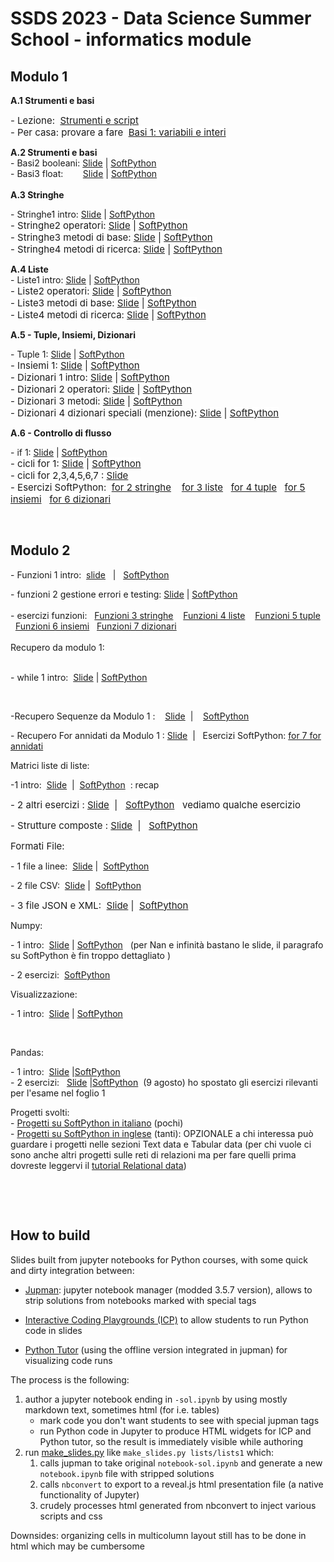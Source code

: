 # SSDS 2023 - Data Science Summer School - informatics module

## Modulo 1

<p dir="ltr" style="text-align: left;"></p>
<p><strong>A.1 Strumenti e basi</strong><br></p>
<span style="font-size: 0.9375rem;">- Lezione:&nbsp;&nbsp;</span><a href="https://it.softpython.org/tools/tools-sol.html" target="_blank" style="background-color: rgb(255, 255, 255); font-size: 0.9375rem;">Strumenti e script</a><br><span style="font-size: 0.9375rem;">- Per casa: provare a fare&nbsp;&nbsp;</span><a href="https://it.softpython.org/basics/basics1-ints-sol.html" target="_blank" style="background-color: rgb(255, 255, 255); font-size: 0.9375rem;">Basi 1: variabili e interi</a></p><strong>A.2 Strumenti e basi</strong><br>- Basi2 booleani:&nbsp;<a href="https://lucademenego99.github.io/icp-slides/python-summer-school/basics2-bools#/" target="_blank">Slide</a>&nbsp;|&nbsp;<a href="https://it.softpython.org/basics/basics2-bools-sol.html" target="_blank">SoftPython</a><br>- Basi3 float: &nbsp; &nbsp; &nbsp;&nbsp;&nbsp;<a href="https://lucademenego99.github.io/icp-slides/python-summer-school/basics3-floats#/" target="_blank">Slide</a>&nbsp;|&nbsp;<a href="https://it.softpython.org/basics/basics3-floats-sol.html" target="_blank">SoftPython</a><br><br><strong>A.3 Stringhe&nbsp;</strong><br>
<p dir="ltr">- Stringhe1 intro:&nbsp;<a href="https://lucademenego99.github.io/icp-slides/python-summer-school/strings1#/" target="_blank">Slide</a>&nbsp;|&nbsp;<a href="https://it.softpython.org/strings/strings1-sol.html" target="_blank">SoftPython</a><br><span style="font-size: 0.9375rem;">- Stringhe2 operatori:&nbsp;</span><a href="https://lucademenego99.github.io/icp-slides/python-summer-school/strings2#/" target="_blank" title="https://lucademenego99.github.io/icp-slides/python-summer-school/strings2#/" style="background-color: rgb(255, 255, 255); font-size: 0.9375rem;">Slide</a><span style="font-size: 0.9375rem;">&nbsp;|&nbsp;</span><a href="https://it.softpython.org/strings/strings2-sol.html" target="_blank" title="https://it.softpython.org/strings/strings2-sol.html" style="background-color: rgb(255, 255, 255); font-size: 0.9375rem;">SoftPython</a><br><span style="font-size: 0.9375rem;">- Stringhe3 metodi di base:&nbsp;</span><a href="https://lucademenego99.github.io/icp-slides/python-summer-school/strings3#/" target="_blank" title="https://lucademenego99.github.io/icp-slides/python-summer-school/strings3#/" style="background-color: rgb(255, 255, 255); font-size: 0.9375rem;">Slide</a><span style="font-size: 0.9375rem;">&nbsp;|&nbsp;</span><a href="https://it.softpython.org/strings/strings3-sol.html" target="_blank" title="https://it.softpython.org/strings/strings3-sol.html" style="background-color: rgb(255, 255, 255); font-size: 0.9375rem;">SoftPython</a><br><span style="font-size: 0.9375rem;">- Stringhe4 metodi di ricerca:&nbsp;</span><a href="https://lucademenego99.github.io/icp-slides/python-summer-school/strings4#/" target="_blank" title="https://lucademenego99.github.io/icp-slides/python-summer-school/strings4#/" style="background-color: rgb(255, 255, 255); font-size: 0.9375rem;">Slide</a><span style="font-size: 0.9375rem;">&nbsp;|&nbsp;</span><a href="https://it.softpython.org/strings/strings4-sol.html" target="_blank" title="https://it.softpython.org/strings/strings4-sol.html" style="background-color: rgb(255, 255, 255); font-size: 0.9375rem;">SoftPython</a></p>
<p dir="ltr"><strong>A.4 Liste</strong><br>- Liste1 intro:&nbsp;<a href="https://davidleoni.github.io/ssds-2023/lists/lists1.slides.html" target="_blank" title="https://davidleoni.github.io/ssds-2023/lists/lists1.slides.html">Slide</a>&nbsp;|&nbsp;<a href="https://it.softpython.org/lists/lists1-sol.html" target="_blank" title="https://it.softpython.org/lists/lists1-sol.html">SoftPython</a><br><span style="font-size: 0.9375rem;">- Liste2 operatori:&nbsp;</span><a href="https://davidleoni.github.io/ssds-2023/lists/lists2.slides.html" target="_blank" title="https://davidleoni.github.io/ssds-2023/lists/lists2.slides.html" style="background-color: rgb(255, 255, 255); font-size: 0.9375rem;">Slide</a><span style="font-size: 0.9375rem;">&nbsp;|&nbsp;</span><a href="https://it.softpython.org/lists/lists2-sol.html" target="_blank" title="https://it.softpython.org/lists/lists2-sol.html" style="background-color: rgb(255, 255, 255); font-size: 0.9375rem;">SoftPython</a><br><span style="font-size: 0.9375rem;">- Liste3 metodi di base:&nbsp;</span><a href="https://davidleoni.github.io/ssds-2023/lists/lists3.slides.html" target="_blank" title="https://davidleoni.github.io/ssds-2023/lists/lists3.slides.html" style="background-color: rgb(255, 255, 255); font-size: 0.9375rem;">Slide</a><span style="font-size: 0.9375rem;">&nbsp;|&nbsp;</span><a href="https://it.softpython.org/lists/lists3-sol.html" target="_blank" title="https://it.softpython.org/lists/lists3-sol.html" style="background-color: rgb(255, 255, 255); font-size: 0.9375rem;">SoftPython</a><br><span style="font-size: 0.9375rem;">- Liste4 metodi di ricerca:&nbsp;</span><a href="https://davidleoni.github.io/ssds-2023/lists/lists4.slides.html" target="_blank" title="https://davidleoni.github.io/ssds-2023/lists/lists4.slides.html" style="background-color: rgb(255, 255, 255); font-size: 0.9375rem;">Slide</a><span style="font-size: 0.9375rem;">&nbsp;|&nbsp;</span><a href="https://it.softpython.org/lists/lists4-sol.html" target="_blank" title="https://it.softpython.org/lists/lists4-sol.html" style="background-color: rgb(255, 255, 255); font-size: 0.9375rem;">SoftPython</a></p>
<p dir="ltr"><strong>A.5 - Tuple, Insiemi, Dizionari</strong><br></p>
<p dir="ltr">- Tuple 1:&nbsp;<a href="https://davidleoni.github.io/ssds-2023/tuples/tuples1.slides.html" target="_blank" title="https://davidleoni.github.io/ssds-2023/tuples/tuples1.slides.html">Slide</a>&nbsp;|&nbsp;<a href="https://it.softpython.org/tuples/tuples1-sol.html" target="_blank" title="https://it.softpython.org/tuples/tuples1-sol.html">SoftPython</a><br><span style="font-size: 0.9375rem;">- Insiemi 1:&nbsp;</span><a href="https://davidleoni.github.io/ssds-2023/sets/sets1.slides.html" target="_blank" title="https://davidleoni.github.io/ssds-2023/sets/sets1.slides.html" style="background-color: rgb(255, 255, 255); font-size: 0.9375rem;">Slide</a><span style="font-size: 0.9375rem;">&nbsp;|&nbsp;</span><a href="https://it.softpython.org/sets/sets1-sol.html" target="_blank" title="https://it.softpython.org/sets/sets1-sol.html" style="background-color: rgb(255, 255, 255); font-size: 0.9375rem;">SoftPython</a><br><span style="font-size: 0.9375rem;">- Dizionari 1 intro:&nbsp;</span><a href="https://davidleoni.github.io/ssds-2023/dictionaries/dictionaries1.slides.html" target="_blank" title="https://davidleoni.github.io/ssds-2023/dictionaries/dictionaries1.slides.html" style="background-color: rgb(255, 255, 255); font-size: 0.9375rem;">Slide</a><span style="font-size: 0.9375rem;">&nbsp;|&nbsp;</span><a href="https://it.softpython.org/dictionaries/dictionaries1-sol.html" target="_blank" title="https://it.softpython.org/dictionaries/dictionaries1-sol.html" style="background-color: rgb(255, 255, 255); font-size: 0.9375rem;">SoftPython</a><br><span style="font-size: 0.9375rem;">- Dizionari 2 operatori:&nbsp;</span><a href="https://davidleoni.github.io/ssds-2023/dictionaries/dictionaries2.slides.html" target="_blank" title="https://davidleoni.github.io/ssds-2023/dictionaries/dictionaries2.slides.html" style="background-color: rgb(255, 255, 255); font-size: 0.9375rem;">Slide</a><span style="font-size: 0.9375rem;">&nbsp;|&nbsp;</span><a href="https://it.softpython.org/dictionaries/dictionaries2-sol.html" target="_blank" title="https://it.softpython.org/dictionaries/dictionaries2-sol.html" style="background-color: rgb(255, 255, 255); font-size: 0.9375rem;">SoftPython</a><br><span style="font-size: 0.9375rem;">- Dizionari 3 metodi:&nbsp;</span><a href="https://davidleoni.github.io/ssds-2023/dictionaries/dictionaries3.slides.html" target="_blank" title="https://davidleoni.github.io/ssds-2023/dictionaries/dictionaries3.slides.html" style="background-color: rgb(255, 255, 255); font-size: 0.9375rem;">Slide</a><span style="font-size: 0.9375rem;">&nbsp;|&nbsp;</span><a href="https://it.softpython.org/dictionaries/dictionaries3-sol.html" target="_blank" title="https://it.softpython.org/dictionaries/dictionaries3-sol.html" style="background-color: rgb(255, 255, 255); font-size: 0.9375rem;">SoftPython</a><br><span style="font-size: 0.9375rem;">- Dizionari 4 dizionari speciali (menzione):&nbsp;</span><a href="https://davidleoni.github.io/ssds-2023/dictionaries/dictionaries4.slides.html" target="_blank" title="https://davidleoni.github.io/ssds-2023/dictionaries/dictionaries4.slides.html" style="background-color: rgb(255, 255, 255); font-size: 0.9375rem;">Slide</a><span style="font-size: 0.9375rem;">&nbsp;|&nbsp;</span><a href="https://it.softpython.org/dictionaries/dictionaries4-sol.html" target="_blank" title="https://it.softpython.org/dictionaries/dictionaries4-sol.html" style="background-color: rgb(255, 255, 255); font-size: 0.9375rem;">SoftPython</a></p>
<p dir="ltr"><strong>A.6 - Controllo di flusso</strong><br></p>
<p dir="ltr">- if 1:&nbsp;<a href="https://davidleoni.github.io/ssds-2023/if/if1.slides.html" target="_blank" title="https://davidleoni.github.io/ssds-2023/if/if1.slides.html">Slide</a>&nbsp;|&nbsp;<a href="https://it.softpython.org/if/if1-sol.html" target="_blank" title="https://it.softpython.org/if/if1-sol.html">SoftPython</a><br><span style="font-size: 0.9375rem;">- cicli for 1:&nbsp;</span><a href="https://davidleoni.github.io/ssds-2023/for/for1.slides.html" target="_blank" title="https://davidleoni.github.io/ssds-2023/for/for1.slides.html" style="background-color: rgb(255, 255, 255); font-size: 0.9375rem;">Slide</a><span style="font-size: 0.9375rem;">&nbsp;|&nbsp;</span><a href="https://it.softpython.org/for/for1-intro-sol.html" target="_blank" title="https://it.softpython.org/for/for1-intro-sol.html" style="background-color: rgb(255, 255, 255); font-size: 0.9375rem;">SoftPython</a><br><span style="font-size: 0.9375rem;">- cicli&nbsp;for 2,3,4,5,6,7 :&nbsp;</span><a href="https://davidleoni.github.io/ssds-2023/for/for2.slides.html" target="_blank" title="https://davidleoni.github.io/ssds-2023/for/for2.slides.html" style="background-color: rgb(255, 255, 255); font-size: 0.9375rem;">Slide</a><span style="font-size: 0.9375rem;">&nbsp;<br></span><span style="font-size: 0.9375rem;">- Esercizi SoftPython:&nbsp;&nbsp;</span><a href="https://it.softpython.org/for/for2-strings-sol.html" target="_blank" style="background-color: rgb(255, 255, 255); font-size: 0.9375rem;">for 2 stringhe</a><span style="font-size: 0.9375rem;">&nbsp; &nbsp;&nbsp;</span><a href="https://it.softpython.org/for/for3-lists-sol.html" target="_blank" style="background-color: rgb(255, 255, 255); font-size: 0.9375rem;">for 3 liste</a><span style="font-size: 0.9375rem;">&nbsp; &nbsp;</span><a href="https://it.softpython.org/for/for4-tuples-sol.html" target="_blank" title="https://it.softpython.org/for/for4-tuples-sol.html" style="background-color: rgb(255, 255, 255); font-size: 0.9375rem;">for 4 tuple</a><span style="font-size: 0.9375rem;">&nbsp; &nbsp;</span><a href="https://it.softpython.org/for/for5-sets-sol.html" target="_blank" style="background-color: rgb(255, 255, 255); font-size: 0.9375rem;">for 5 insiemi</a><span style="font-size: 0.9375rem;">&nbsp; &nbsp;</span><a href="https://it.softpython.org/for/for6-dictionaries-sol.html" target="_blank" style="background-color: rgb(255, 255, 255); font-size: 0.9375rem;">for 6 dizionari</a><span style="font-size: 0.9375rem;">&nbsp;&nbsp;</span></p><br>
<p></p>


## Modulo 2

<p dir="ltr" style="text-align: left;">- Funzioni 1 intro:&nbsp; <a href="http://davidleoni.github.io/ssds-2023/functions/fun1-intro.slides.html">slide</a>&nbsp; &nbsp;|&nbsp; &nbsp;<a href="https://it.softpython.org/functions/fun1-intro-sol.html" target="_blank">SoftPython</a>
    
<p dir="ltr" style="text-align: left;"></p>- funzioni 2 gestione errori e testing:&nbsp;<a href="https://davidleoni.github.io/ssds-2023/functions/fun2-errors-and-testing.slides.html#/" target="_blank">Slide</a>&nbsp;|&nbsp;<a href="https://it.softpython.org/functions/fun2-errors-and-testing-sol.html" target="_blank" title="https://it.softpython.org/functions/fun2-errors-and-testing-sol.html">SoftPython</a>&nbsp;&nbsp;<br><br>- esercizi funzioni:&nbsp; &nbsp;<a href="https://it.softpython.org/functions/fun3-strings-sol.html" target="_blank">Funzioni 3 stringhe</a>&nbsp; &nbsp; <a href="https://it.softpython.org/functions/fun4-lists-sol.html">Funzioni 4 liste</a>&nbsp; &nbsp;&nbsp;<a href="https://it.softpython.org/functions/fun5-tuples-sol.html#" target="_blank">Funzioni 5 tuple</a>&nbsp; &nbsp; <a href="https://it.softpython.org/functions/fun6-sets-sol.html" target="_blank">Funzioni 6 insiemi</a>&nbsp; &nbsp;<a href="https://it.softpython.org/functions/fun7-dictionaries-sol.html" target="_blank">Funzioni 7 dizionari</a><br><br>Recupero da modulo 1:<br><br>
<p dir="ltr" style="text-align: left;">- while 1 intro:&nbsp; <a href="https://davidleoni.github.io/ssds-2023/while/while1.slides.html#/" target="_blank">Slide</a> | <a href="https://it.softpython.org/while/while1-sol.html" target="_blank">SoftPython</a></p>

<p dir="ltr" style="text-align: left;"><br></p>
<p dir="ltr" style="text-align: left;">-Recupero Sequenze da Modulo 1 :&nbsp; &nbsp;&nbsp;<a href="https://davidleoni.github.io/ssds-2023/sequences/sequences1.slides.html" target="_blank" title="https://davidleoni.github.io/ssds-2023/sequences/sequences1.slides.html">Slide</a>&nbsp; |&nbsp;&nbsp;&nbsp;  <a href="https://it.softpython.org/sequences/sequences1-sol.html" target="_blank">SoftPython</a></p>
<p dir="ltr" style="text-align: left;">- Recupero For annidati da Modulo 1 :&nbsp;<a href="https://davidleoni.github.io/ssds-2023/for/for2.slides.html#/6" target="_blank" title="https://davidleoni.github.io/ssds-2023/for/for2.slides.html#/6">Slide</a>&nbsp; |&nbsp;&nbsp;&nbsp;Esercizi SoftPython:&nbsp;<a href="https://it.softpython.org/for/for7-nested-sol.html" target="_blank" title="https://it.softpython.org/for/for7-nested-sol.html">for 7 for annidati</a>&nbsp;&nbsp;<br></p>

<p dir="ltr" style="text-align: left;">Matrici liste di liste:<br></p>
<p dir="ltr" style="text-align: left;">-1 intro:&nbsp;&nbsp;<a href="https://davidleoni.github.io/ssds-2023/matrices-lists/matrices-lists1.slides.html" target="_blank">Slide</a>&nbsp; |&nbsp;&nbsp;<a href="https://it.softpython.org/matrices-lists/matrices-lists1-sol.html" target="_blank">SoftPython</a>&nbsp; : recap</p>
<p dir="ltr" style="text-align: left;"><span style="font-size: 0.9375rem;">- 2 altri esercizi :&nbsp;<a href="https://davidleoni.github.io/ssds-2023/matrices-lists/matrices-lists2.slides.html" target="_blank" title="https://davidleoni.github.io/ssds-2023/matrices-lists/matrices-lists2.slides.html">Slide</a>&nbsp; | &nbsp;&nbsp;</span><a href="https://it.softpython.org/matrices-lists/matrices-lists2-sol.html" target="_blank" style="background-color: rgb(255, 255, 255); font-size: 0.9375rem;">SoftPython</a><span style="font-size: 0.9375rem;">&nbsp; &nbsp;vediamo qualche esercizio&nbsp;</span></p>
<p dir="ltr" style="text-align: left;"><span style="font-size: 0.9375rem;"><span>- Strutture composte :&nbsp;<a href="https://davidleoni.github.io/ssds-2023/mixed-structures/mixed-structures1.slides.html" target="_blank" title="https://davidleoni.github.io/ssds-2023/mixed-structures/mixed-structures1.slides.html">Slide</a>&nbsp; | &nbsp;&nbsp;</span><a href="https://it.softpython.org/mixed-structures/mixed-structures1-sol.html" target="_blank" title="https://it.softpython.org/mixed-structures/mixed-structures1-sol.html">SoftPython</a>&nbsp; &nbsp;<br></span></p>
<p dir="ltr" style="text-align: left;"><span style="font-size: 0.9375rem;">Formati File:</span></p>
<p dir="ltr" style="text-align: left;">- 1 file a linee:&nbsp; <a href="https://davidleoni.github.io/ssds-2023/formats/formats1-lines.slides.html" target="_blank">Slide</a> |&nbsp;&nbsp;<a href="https://it.softpython.org/formats/formats1-lines-sol.html" target="_blank">SoftPython</a></p>
<p dir="ltr" style="text-align: left;">- 2 file CSV:&nbsp;&nbsp;<a href="https://davidleoni.github.io/ssds-2023/formats/formats2-csv.slides.html" target="_blank" title="https://davidleoni.github.io/ssds-2023/formats/formats2-csv.slides.html">Slide</a>&nbsp;|&nbsp;&nbsp;<a href="https://it.softpython.org/formats/formats2-csv-sol.html" target="_blank" title="https://it.softpython.org/formats/formats2-csv-sol.html">SoftPython</a>&nbsp; &nbsp;<br></p>
<p dir="ltr"><span style="font-size: 0.9375rem;" class="">- 3 file JSON e XML:&nbsp;&nbsp;</span><a href="https://davidleoni.github.io/ssds-2023/formats/formats3-json.slides.html" target="_blank" title="https://davidleoni.github.io/ssds-2023/formats/formats3-json.slides.html" style="background-color: rgb(255, 255, 255); font-size: 0.9375rem;">Slide</a><span style="font-size: 0.9375rem;" class="">&nbsp;|&nbsp;&nbsp;</span><a href="https://it.softpython.org/formats/formats3-json-sol.html" target="_blank" title="https://it.softpython.org/formats/formats3-json-sol.html" style="background-color: rgb(255, 255, 255); font-size: 0.9375rem;">SoftPython</a></p>
<p dir="ltr">Numpy:</p>
<p dir="ltr">- 1 intro:&nbsp; <a href="https://davidleoni.github.io/ssds-2023/matrices-numpy/matrices-numpy1.slides.html" target="_blank" title="https://davidleoni.github.io/ssds-2023/matrices-numpy/matrices-numpy1.slides.html">Slide</a> | <a href="https://it.softpython.org/matrices-numpy/matrices-numpy1-sol.html" target="_blank" title="https://it.softpython.org/matrices-numpy/matrices-numpy1-sol.html">SoftPython</a>&nbsp; &nbsp;(per Nan e infinità bastano le slide, il paragrafo su SoftPython è fin troppo dettagliato )</p>
<p dir="ltr"></p>
<p dir="ltr">- 2 esercizi:&nbsp;&nbsp;<a href="https://it.softpython.org/matrices-numpy/matrices-numpy2-sol.html" target="_blank" title="https://it.softpython.org/matrices-numpy/matrices-numpy2-sol.html">SoftPython</a></p>
<p dir="ltr">Visualizzazione:&nbsp;</p>
<p dir="ltr">- 1 intro:&nbsp;&nbsp;<a href="https://davidleoni.github.io/ssds-2023/visualization/visualization1.slides.html" target="_blank">Slide</a>&nbsp;|&nbsp;<a href="https://it.softpython.org/visualization/visualization1-sol.html" target="_blank">SoftPython</a></p><br>
<p dir="ltr" style="text-align: left;">Pandas:</p>
<p dir="ltr" style="text-align: left;">- 1 intro:&nbsp; <a href="https://davidleoni.github.io/ssds-2023/pandas/pandas1-intro.slides.html" target="_blank">Slide</a>&nbsp;|<a href="https://it.softpython.org/pandas/pandas1-intro-sol.html" target="_blank">SoftPython</a>&nbsp; &nbsp;<br>- 2 esercizi:&nbsp;&nbsp; <a href="https://davidleoni.github.io/ssds-2023/pandas/pandas2-advanced.slides.html" target="_blank">Slide</a>&nbsp;|<a href="https://it.softpython.org/pandas/pandas2-sol.html" target="_blank">SoftPython</a>&nbsp; (9 agosto) ho spostato gli esercizi rilevanti per l'esame nel foglio 1</p>
<p dir="ltr" style="text-align: left;">Progetti svolti:<br>-&nbsp;<a href="https://it.softpython.org/#D.1-Progetti-svolti" target="_blank">Progetti su SoftPython in italiano</a>&nbsp;(pochi)<br>-&nbsp;<a href="https://en.softpython.org/#Worked-projects" target="_blank">Progetti su SoftPython in inglese</a>&nbsp;(tanti): OPZIONALE a chi interessa può guardare i progetti nelle sezioni Text data e Tabular data (per chi vuole ci sono anche altri progetti sulle reti di relazioni ma per fare quelli prima dovreste leggervi il&nbsp;<a href="https://en.softpython.org/relational/relational1-intro-sol.html" target="_blank">tutorial Relational data</a>)<br></p>
<p dir="ltr" style="text-align: left;"><br></p>
<p dir="ltr" style="text-align: left;"><br></p>

## How to build

Slides built from jupyter notebooks for Python courses, with some quick and dirty integration between:

- [Jupman](https://github.com/DavidLeoni/jupman): jupyter notebook manager (modded 3.5.7 version), allows  to strip solutions from notebooks marked with special tags

- [Interactive Coding Playgrounds (ICP)](https://github.com/lucademenego99/icp-bundle) to allow students to run Python code in slides

- [Python Tutor](https://pythontutor.com/) (using the offline version integrated in jupman) for visualizing code runs

The process is the following:

1. author a jupyter notebook ending in `-sol.ipynb` by using mostly markdown text, sometimes html (for i.e. tables) 
    - mark code you don't want students to see with special jupman tags
    - run Python code in Jupyter to produce HTML widgets for ICP and Python tutor, so the result is immediately visible while authoring
2. run [make_slides.py](make_slides.py) like `make_slides.py lists/lists1` which:
    1. calls jupman to take original `notebook-sol.ipynb` and generate a new `notebook.ipynb` file with stripped solutions 
    2. calls `nbconvert` to export to a reveal.js html presentation file  (a native functionality of Jupyter) 
    3. crudely processes html generated from nbconvert to inject various scripts and css


Downsides: organizing cells in multicolumn layout still has to be done in html which may be cumbersome
